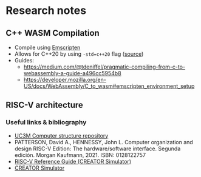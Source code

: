 # Research notes



## C++ WASM Compilation
- Compile using [Emscripten](https://emscripten.org/)
- Allows for C++20 by using `-std=c++20` flag ([source](https://stackoverflow.com/questions/74508184/emscripten-and-c-20))
- Guides:
    - https://medium.com/@tdeniffel/pragmatic-compiling-from-c-to-webassembly-a-guide-a496cc5954b8
    - https://developer.mozilla.org/en-US/docs/WebAssembly/C_to_wasm#emscripten_environment_setup



## RISC-V architecture

### Useful links & bibliography
- [UC3M Computer structure repository](https://github.com/acaldero/uc3m_ec)
- PATTERSON, David A., HENNESSY, John L. Computer organization and design RISC-V Edition: The hardware/software interface. Segunda edición.  Morgan Kaufmann, 2021. ISBN: 0128122757
- [RISC-V Reference Guide (CREATOR Simulator)](https://github.com/creatorsim/creator/blob/master/docs/risc_v_reference_guide.pdf)
- [CREATOR Simulator](https://github.com/creatorsim/creator)